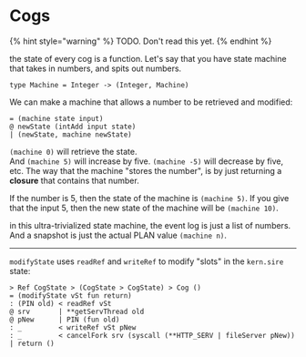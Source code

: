 # Cogs

{% hint style="warning" %}
TODO. Don't read this yet.
{% endhint %}

the state of every cog is a function.
Let's say that you have state machine that takes in numbers, and spits out numbers.

```
type Machine = Integer -> (Integer, Machine)
```

We can make a machine that allows a number to be retrieved and modified:

```
= (machine state input)
@ newState (intAdd input state)
| (newState, machine newState)
```

`(machine 0)` will retrieve the state.  
And `(machine 5)` will increase by five. `(machine -5)` will decrease by five, etc.
The way that the machine "stores the number", is by just returning a **closure** that contains that number.

If the number is 5, then the state of the machine is `(machine 5)`.  If you give that the input 5, then the new state of the machine will be `(machine 10)`.

in this ultra-trivialized state machine, the event log is just a list of numbers.  And a snapshot is just the actual PLAN value `(machine n)`.

---

`modifyState` uses `readRef` and `writeRef` to modify "slots" in the `kern.sire` state:

```
> Ref CogState > (CogState > CogState) > Cog ()
= (modifyState vSt fun return)
: (PIN old) < readRef vSt
@ srv       | **getServThread old
@ pNew      | PIN (fun old)
: _         < writeRef vSt pNew
: _         < cancelFork srv (syscall (**HTTP_SERV | fileServer pNew))
| return ()
```
